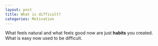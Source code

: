 ```yaml
---
layout: post
title: What is difficult?
categories: Motivation
---
```


What feels natural and what feels good now are just __habits__ you created. What is easy now used to be difficult.